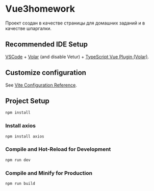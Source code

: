 # Vue3homework

Проект создан в качестве страницы для домашних заданий и в качестве шпаргалки.

## Recommended IDE Setup

[VSCode](https://code.visualstudio.com/) + [Volar](https://marketplace.visualstudio.com/items?itemName=Vue.volar) (and disable Vetur) + [TypeScript Vue Plugin (Volar)](https://marketplace.visualstudio.com/items?itemName=Vue.vscode-typescript-vue-plugin).

## Customize configuration

See [Vite Configuration Reference](https://vitejs.dev/config/).

## Project Setup

```sh
npm install

```
### Install axios
```sh
npm install axios
```

### Compile and Hot-Reload for Development

```sh
npm run dev
```

### Compile and Minify for Production

```sh
npm run build
```
